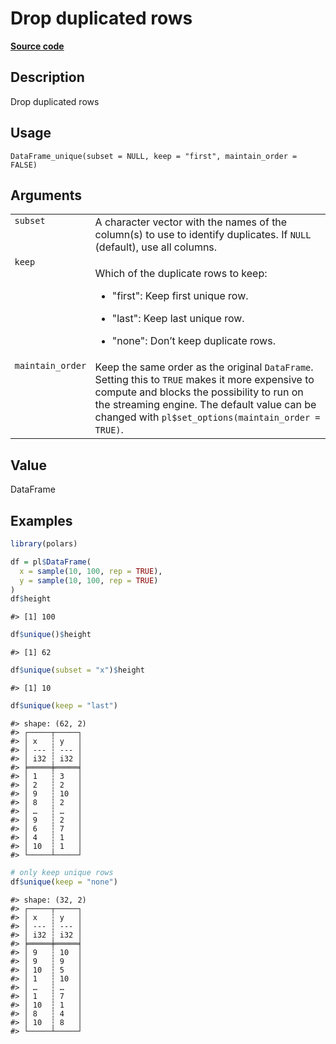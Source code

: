 
# Drop duplicated rows

[**Source code**](https://github.com/pola-rs/r-polars/tree/main/R/dataframe__frame.R#L409)

## Description

Drop duplicated rows

## Usage

<pre><code class='language-R'>DataFrame_unique(subset = NULL, keep = "first", maintain_order = FALSE)
</code></pre>

## Arguments

<table>
<tr>
<td style="white-space: nowrap; font-family: monospace; vertical-align: top">
<code id="DataFrame_unique_:_subset">subset</code>
</td>
<td>
A character vector with the names of the column(s) to use to identify
duplicates. If <code>NULL</code> (default), use all columns.
</td>
</tr>
<tr>
<td style="white-space: nowrap; font-family: monospace; vertical-align: top">
<code id="DataFrame_unique_:_keep">keep</code>
</td>
<td>

Which of the duplicate rows to keep:

<ul>
<li>

"first": Keep first unique row.

</li>
<li>

"last": Keep last unique row.

</li>
<li>

"none": Don’t keep duplicate rows.

</li>
</ul>
</td>
</tr>
<tr>
<td style="white-space: nowrap; font-family: monospace; vertical-align: top">
<code id="DataFrame_unique_:_maintain_order">maintain_order</code>
</td>
<td>
Keep the same order as the original <code>DataFrame</code>. Setting this
to <code>TRUE</code> makes it more expensive to compute and blocks the
possibility to run on the streaming engine. The default value can be
changed with <code>pl$set_options(maintain_order = TRUE)</code>.
</td>
</tr>
</table>

## Value

DataFrame

## Examples

``` r
library(polars)

df = pl$DataFrame(
  x = sample(10, 100, rep = TRUE),
  y = sample(10, 100, rep = TRUE)
)
df$height
```

    #> [1] 100

``` r
df$unique()$height
```

    #> [1] 62

``` r
df$unique(subset = "x")$height
```

    #> [1] 10

``` r
df$unique(keep = "last")
```

    #> shape: (62, 2)
    #> ┌─────┬─────┐
    #> │ x   ┆ y   │
    #> │ --- ┆ --- │
    #> │ i32 ┆ i32 │
    #> ╞═════╪═════╡
    #> │ 1   ┆ 3   │
    #> │ 2   ┆ 2   │
    #> │ 9   ┆ 10  │
    #> │ 8   ┆ 2   │
    #> │ …   ┆ …   │
    #> │ 9   ┆ 2   │
    #> │ 6   ┆ 7   │
    #> │ 4   ┆ 1   │
    #> │ 10  ┆ 1   │
    #> └─────┴─────┘

``` r
# only keep unique rows
df$unique(keep = "none")
```

    #> shape: (32, 2)
    #> ┌─────┬─────┐
    #> │ x   ┆ y   │
    #> │ --- ┆ --- │
    #> │ i32 ┆ i32 │
    #> ╞═════╪═════╡
    #> │ 9   ┆ 10  │
    #> │ 9   ┆ 9   │
    #> │ 10  ┆ 5   │
    #> │ 1   ┆ 10  │
    #> │ …   ┆ …   │
    #> │ 1   ┆ 7   │
    #> │ 10  ┆ 1   │
    #> │ 8   ┆ 4   │
    #> │ 10  ┆ 8   │
    #> └─────┴─────┘
